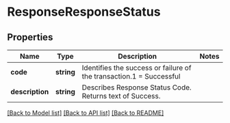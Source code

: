 # ResponseResponseStatus

## Properties
Name | Type | Description | Notes
------------ | ------------- | ------------- | -------------
**code** | **string** | Identifies the success or failure of the transaction.1 &#x3D; Successful | 
**description** | **string** | Describes Response Status Code.  Returns text of Success. | 

[[Back to Model list]](../../README.md#documentation-for-models) [[Back to API list]](../../README.md#documentation-for-api-endpoints) [[Back to README]](../../README.md)

